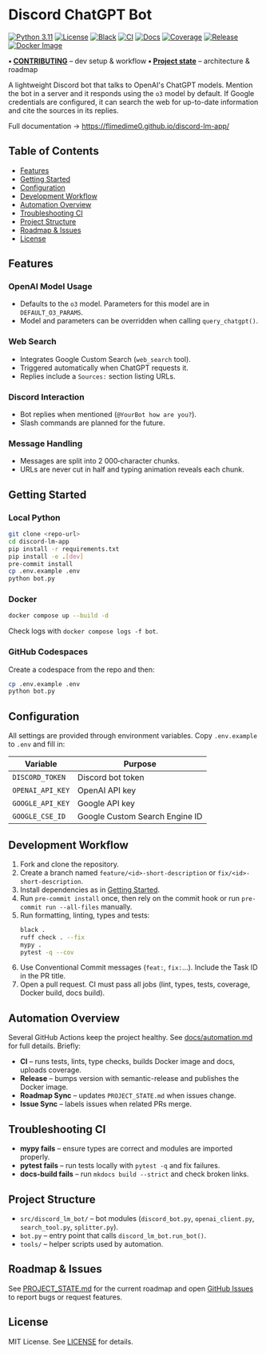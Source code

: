 # Discord ChatGPT Bot

[![Python 3.11](https://img.shields.io/badge/python-3.11-blue)](https://github.com/flimedime0/discord-lm-app)
[![License](https://img.shields.io/badge/license-MIT-green)](https://github.com/flimedime0/discord-lm-app/blob/main/LICENSE)
[![Black](https://img.shields.io/badge/code%20style-black-000000)](https://github.com/psf/black)
[![CI](https://github.com/flimedime0/discord-lm-app/actions/workflows/ci.yml/badge.svg)](https://github.com/flimedime0/discord-lm-app/actions/workflows/ci.yml)
[![Docs](https://img.shields.io/badge/docs-site-blue)](https://flimedime0.github.io/discord-lm-app/)
[![Coverage](https://codecov.io/gh/flimedime0/discord-lm-app/branch/main/graph/badge.svg)](https://codecov.io/gh/flimedime0/discord-lm-app)
[![Release](https://img.shields.io/github/v/release/flimedime0/discord-lm-app)](https://github.com/flimedime0/discord-lm-app/releases)
[![Docker Image](https://img.shields.io/badge/docker-ghcr.io%2Fflimedime0%2Fdiscord--lm--app-blue)](https://github.com/flimedime0/discord-lm-app/pkgs/container/discord-lm-app)

**• [CONTRIBUTING](CONTRIBUTING.md)** – dev setup & workflow
**• [Project state](PROJECT_STATE.md)** – architecture & roadmap

A lightweight Discord bot that talks to OpenAI's ChatGPT models. Mention the bot in a server and it responds using the `o3` model by default. If Google credentials are configured, it can search the web for up-to-date information and cite the sources in its replies.

Full documentation → <https://flimedime0.github.io/discord-lm-app/>

## Table of Contents
- [Features](#features)
- [Getting Started](#getting-started)
- [Configuration](#configuration)
- [Development Workflow](#development-workflow)
- [Automation Overview](#automation-overview)
- [Troubleshooting CI](#troubleshooting-ci)
- [Project Structure](#project-structure)
- [Roadmap & Issues](#roadmap--issues)
- [License](#license)

## Features
### OpenAI Model Usage
- Defaults to the `o3` model. Parameters for this model are in `DEFAULT_O3_PARAMS`.
- Model and parameters can be overridden when calling `query_chatgpt()`.

### Web Search
- Integrates Google Custom Search (`web_search` tool).
- Triggered automatically when ChatGPT requests it.
- Replies include a `Sources:` section listing URLs.

### Discord Interaction
- Bot replies when mentioned (`@YourBot how are you?`).
- Slash commands are planned for the future.

### Message Handling
- Messages are split into 2 000‑character chunks.
- URLs are never cut in half and typing animation reveals each chunk.

## Getting Started
### Local Python
```bash
git clone <repo-url>
cd discord-lm-app
pip install -r requirements.txt
pip install -e .[dev]
pre-commit install
cp .env.example .env
python bot.py
```

### Docker
```bash
docker compose up --build -d
```
Check logs with `docker compose logs -f bot`.

### GitHub Codespaces
Create a codespace from the repo and then:
```bash
cp .env.example .env
python bot.py
```

## Configuration
All settings are provided through environment variables. Copy `.env.example` to `.env` and fill in:

| Variable | Purpose |
|----------|---------|
| `DISCORD_TOKEN` | Discord bot token |
| `OPENAI_API_KEY` | OpenAI API key |
| `GOOGLE_API_KEY` | Google API key |
| `GOOGLE_CSE_ID` | Google Custom Search Engine ID |

## Development Workflow
1. Fork and clone the repository.
2. Create a branch named `feature/<id>-short-description` or `fix/<id>-short-description`.
3. Install dependencies as in [Getting Started](#getting-started).
4. Run `pre-commit install` once, then rely on the commit hook or run `pre-commit run --all-files` manually.
5. Run formatting, linting, types and tests:
   ```bash
   black .
   ruff check . --fix
   mypy .
   pytest -q --cov
   ```
6. Use Conventional Commit messages (`feat:`, `fix:`…). Include the Task ID in the PR title.
7. Open a pull request. CI must pass all jobs (lint, types, tests, coverage, Docker build, docs build).

## Automation Overview
Several GitHub Actions keep the project healthy. See [docs/automation.md](docs/automation.md) for full details.
Briefly:
- **CI** – runs tests, lints, type checks, builds Docker image and docs, uploads coverage.
- **Release** – bumps version with semantic-release and publishes the Docker image.
- **Roadmap Sync** – updates `PROJECT_STATE.md` when issues change.
- **Issue Sync** – labels issues when related PRs merge.

## Troubleshooting CI
- **mypy fails** – ensure types are correct and modules are imported properly.
- **pytest fails** – run tests locally with `pytest -q` and fix failures.
- **docs-build fails** – run `mkdocs build --strict` and check broken links.

## Project Structure
- `src/discord_lm_bot/` – bot modules (`discord_bot.py`, `openai_client.py`, `search_tool.py`, `splitter.py`).
- `bot.py` – entry point that calls `discord_lm_bot.run_bot()`.
- `tools/` – helper scripts used by automation.

## Roadmap & Issues
See [PROJECT_STATE.md](PROJECT_STATE.md) for the current roadmap and open [GitHub Issues](https://github.com/flimedime0/discord-lm-app/issues) to report bugs or request features.

## License
MIT License. See [LICENSE](LICENSE) for details.
